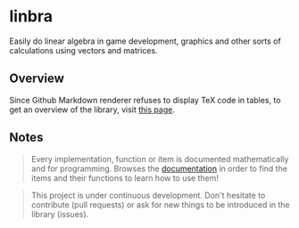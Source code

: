 # linbra
Easily do linear algebra in game development, graphics and other sorts of calculations using vectors and matrices.

## Overview
Since Github Markdown renderer refuses to display TeX code in tables, to get an overview of the library, visit [this page](https://docs.rs/linbra/latest/linbra/#overview).

## Notes
> Every implementation, function or item is documented mathematically and for programming. Browses the [documentation](https://docs.rs/linbra/latest/linbra) in order to find the items and their functions to learn how to use them!

> This project is under continuous development. Don't hesitate to contribute (pull requests) or ask for new things to be introduced in the library (issues).
